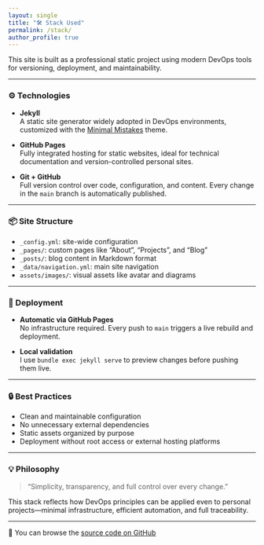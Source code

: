 ```yaml
---
layout: single
title: "🛠️ Stack Used"
permalink: /stack/
author_profile: true
---
```


This site is built as a professional static project using modern DevOps tools for versioning, deployment, and maintainability.

---

### ⚙️ Technologies

- **Jekyll**  
  A static site generator widely adopted in DevOps environments, customized with the [Minimal Mistakes](https://mmistakes.github.io/minimal-mistakes/) theme.

- **GitHub Pages**  
  Fully integrated hosting for static websites, ideal for technical documentation and version-controlled personal sites.

- **Git + GitHub**  
  Full version control over code, configuration, and content. Every change in the `main` branch is automatically published.

---

### 📦 Site Structure

- `_config.yml`: site-wide configuration
- `_pages/`: custom pages like “About”, “Projects”, and “Blog”
- `_posts/`: blog content in Markdown format
- `_data/navigation.yml`: main site navigation
- `assets/images/`: visual assets like avatar and diagrams

---

### 🚀 Deployment

- **Automatic via GitHub Pages**  
  No infrastructure required. Every push to `main` triggers a live rebuild and deployment.

- **Local validation**  
  I use `bundle exec jekyll serve` to preview changes before pushing them live.

---

### 🔒 Best Practices

- Clean and maintainable configuration
- No unnecessary external dependencies
- Static assets organized by purpose
- Deployment without root access or external hosting platforms

---

### 💡 Philosophy

> “Simplicity, transparency, and full control over every change.”

This stack reflects how DevOps principles can be applied even to personal projects—minimal infrastructure, efficient automation, and full traceability.

---

👀 You can browse the [source code on GitHub](https://github.com/g)
